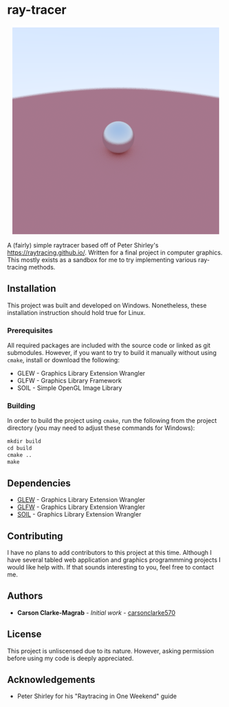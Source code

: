 # ray-tracer

<p align="center"><img src="https://github.com/carsonclarke570/ray-tracer/blob/master/images/title.png" /></p>

A (fairly) simple raytracer based off of Peter Shirley's https://raytracing.github.io/. Written for a final project in computer graphics. This mostly exists as a sandbox for me to try implementing various ray-tracing methods.

## Installation
This project was built and developed on Windows. Nonetheless, these installation instruction should hold true for Linux.

### Prerequisites
All required packages are included with the source code or linked as git submodules. However, if you want to try to build it manually without using `cmake`, install or download the following:
* GLEW - Graphics Library Extension Wrangler
* GLFW - Graphics Library Framework
* SOIL - Simple OpenGL Image Library

### Building
In order to build the project using `cmake`, run the following from the project directory (you may need to adjust these commands for Windows):
```
mkdir build
cd build
cmake ..
make
```

## Dependencies
* [GLEW](https://github.com/nigels-com/glew) - Graphics Library Extension Wrangler
* [GLFW](https://github.com/glfw/glfw) - Graphics Library Extension Wrangler
* [SOIL](http://lonesock.net/soil.html) - Graphics Library Extension Wrangler

## Contributing
I have no plans to add contributors to this project at this time. Although I have several tabled web application and graphics programmming projects I would like help with. If that sounds interesting to you, feel free to contact me.

## Authors
* **Carson Clarke-Magrab** - *Initial work* - [carsonclarke570](cclarke-magrab.me)

## License
This project is unliscensed due to its nature. However, asking permission before using my code is deeply appreciated.

## Acknowledgements
* Peter Shirley for his "Raytracing in One Weekend" guide

